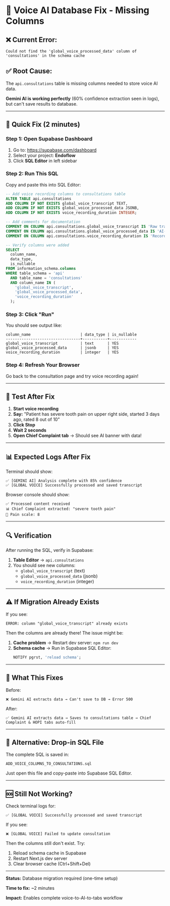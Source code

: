 # 🔧 Voice AI Database Fix - Missing Columns

## ❌ **Current Error:**
```
Could not find the 'global_voice_processed_data' column of 'consultations' in the schema cache
```

## ✅ **Root Cause:**
The `api.consultations` table is missing columns needed to store voice AI data.

**Gemini AI is working perfectly** (60% confidence extraction seen in logs), but can't save results to database.

---

## 🚀 **Quick Fix (2 minutes)**

### **Step 1: Open Supabase Dashboard**
1. Go to: https://supabase.com/dashboard
2. Select your project: **Endoflow**
3. Click **SQL Editor** in left sidebar

### **Step 2: Run This SQL**

Copy and paste this into SQL Editor:

```sql
-- Add voice recording columns to consultations table
ALTER TABLE api.consultations
ADD COLUMN IF NOT EXISTS global_voice_transcript TEXT,
ADD COLUMN IF NOT EXISTS global_voice_processed_data JSONB,
ADD COLUMN IF NOT EXISTS voice_recording_duration INTEGER;

-- Add comments for documentation
COMMENT ON COLUMN api.consultations.global_voice_transcript IS 'Raw transcript from voice recording';
COMMENT ON COLUMN api.consultations.global_voice_processed_data IS 'AI-processed data from Gemini';
COMMENT ON COLUMN api.consultations.voice_recording_duration IS 'Recording duration in seconds';

-- Verify columns were added
SELECT
  column_name,
  data_type,
  is_nullable
FROM information_schema.columns
WHERE table_schema = 'api'
  AND table_name = 'consultations'
  AND column_name IN (
    'global_voice_transcript',
    'global_voice_processed_data',
    'voice_recording_duration'
  );
```

### **Step 3: Click "Run"**

You should see output like:
```
column_name                      | data_type | is_nullable
---------------------------------+-----------+------------
global_voice_transcript          | text      | YES
global_voice_processed_data      | jsonb     | YES
voice_recording_duration         | integer   | YES
```

### **Step 4: Refresh Your Browser**

Go back to the consultation page and try voice recording again!

---

## 🧪 **Test After Fix**

1. **Start voice recording**
2. **Say:** "Patient has severe tooth pain on upper right side, started 3 days ago, rated 8 out of 10"
3. **Click Stop**
4. **Wait 2 seconds**
5. **Open Chief Complaint tab** → Should see AI banner with data!

---

## 📊 **Expected Logs After Fix**

Terminal should show:
```
✅ [GEMINI AI] Analysis complete with 85% confidence
✅ [GLOBAL VOICE] Successfully processed and saved transcript
```

Browser console should show:
```
✅ Processed content received
📊 Chief Complaint extracted: "severe tooth pain"
🎯 Pain scale: 8
```

---

## 🔍 **Verification**

After running the SQL, verify in Supabase:

1. **Table Editor** → `api.consultations`
2. You should see new columns:
   - `global_voice_transcript` (text)
   - `global_voice_processed_data` (jsonb)
   - `voice_recording_duration` (integer)

---

## ⚠️ **If Migration Already Exists**

If you see:
```
ERROR: column "global_voice_transcript" already exists
```

Then the columns are already there! The issue might be:
1. **Cache problem** → Restart dev server: `npm run dev`
2. **Schema cache** → Run in Supabase SQL Editor:
   ```sql
   NOTIFY pgrst, 'reload schema';
   ```

---

## 🎯 **What This Fixes**

Before:
```
❌ Gemini AI extracts data → Can't save to DB → Error 500
```

After:
```
✅ Gemini AI extracts data → Saves to consultations table → Chief Complaint & HOPI tabs auto-fill
```

---

## 📝 **Alternative: Drop-in SQL File**

The complete SQL is saved in:
```
ADD_VOICE_COLUMNS_TO_CONSULTATIONS.sql
```

Just open this file and copy-paste into Supabase SQL Editor.

---

## 🆘 **Still Not Working?**

Check terminal logs for:
```
✅ [GLOBAL VOICE] Successfully processed and saved transcript
```

If you see:
```
❌ [GLOBAL VOICE] Failed to update consultation
```

Then the columns still don't exist. Try:
1. Reload schema cache in Supabase
2. Restart Next.js dev server
3. Clear browser cache (Ctrl+Shift+Del)

---

**Status:** Database migration required (one-time setup)

**Time to fix:** ~2 minutes

**Impact:** Enables complete voice-to-AI-to-tabs workflow
